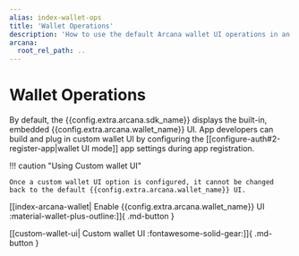 ```yaml
---
alias: index-wallet-ops
title: 'Wallet Operations'
description: 'How to use the default Arcana wallet UI operations in an app or plug in a custom wallet UI for signing blockchain transactions. When using Arcana wallet, various wallet visibility modes allow developers to choose Arcana wallet user experience and customization, when the wallet shows in the context of an app and when it does not.'
arcana:
  root_rel_path: ..
---
```


# Wallet Operations

By default, the {{config.extra.arcana.sdk_name}} displays the built-in, embedded {{config.extra.arcana.wallet_name}} UI. App developers can build and plug in custom wallet UI by configuring the [[configure-auth#2-register-app|wallet UI mode]] app settings during app registration. 

!!! caution  "Using Custom wallet UI"

    Once a custom wallet UI option is configured, it cannot be changed back to the default {{config.extra.arcana.wallet_name}} UI. 

[[index-arcana-wallet| Enable {{config.extra.arcana.wallet_name}} UI :material-wallet-plus-outline:]]{ .md-button }

[[custom-wallet-ui| Custom wallet UI :fontawesome-solid-gear:]]{ .md-button }